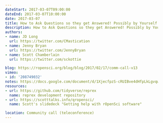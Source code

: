 ```yaml
---
dateStart: 2017-03-07T09:00:00
dateEnd: 2017-03-07T10:00:00
date: 2017-03-07
title: How to Ask Questions so they get Answered! Possibly by Yourself!
description: How to Ask Questions so they get Answered! Possibly by Yourself!
authors:
- name: JD Long
  url: https://twitter.com/CMastication
- name: Jenny Bryan
  url: https://twitter.com/JennyBryan
- name: Scott Chamberlain
  url: https://twitter.com/sckottie

blog: https://ropensci.org/blog/blog/2017/02/17/comm-call-v13
vimeo:
- id: '208749032'
notes: https://docs.google.com/document/d/1XjecfpzS-cRUIBve4dHfpLkLgvqwF5ydNOf9fkZyTIY/edit
resources:
- url: https://github.com/tidyverse/reprex
  name: reprex development repository
- url: https://scotttalks.info/qropensci/
  name: Scott's slidedeck "Getting help with rOpenSci software"

location: Community call (teleconference)
---
```

